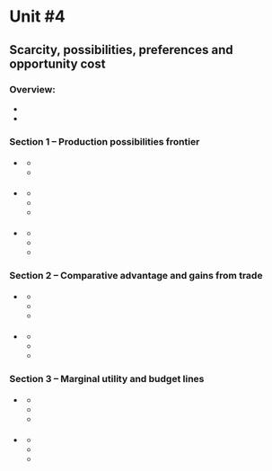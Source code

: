 # Unit #4
## Scarcity, possibilities, preferences and opportunity cost

### Overview:
* 
* 

### Section 1 – Production possibilities frontier
* #### 
  * 
  * 

* #### 
  * 
  * 
  * 

* #### 
  * 
  * 
  * 

### Section 2 – Comparative advantage and gains from trade
* #### 
  * 
  * 
  * 

* #### 
  * 
  * 
  * 

### Section 3 – Marginal utility and budget lines
* #### 
  * 
  * 
  * 
* #### 
  * 
  * 
  * 
